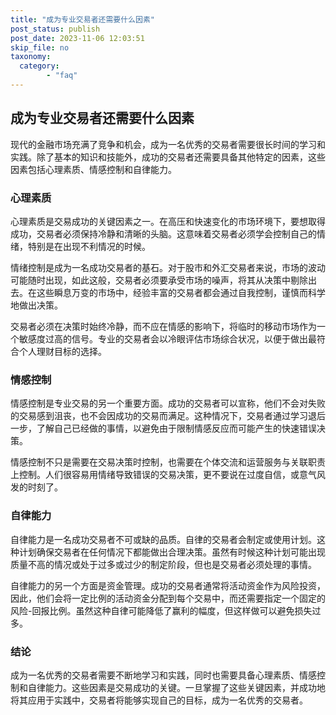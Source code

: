 ```yaml
---
title: "成为专业交易者还需要什么因素"
post_status: publish
post_date: 2023-11-06 12:03:51
skip_file: no
taxonomy:
  category:
        - "faq"
---
```


## 成为专业交易者还需要什么因素

现代的金融市场充满了竞争和机会，成为一名优秀的交易者需要很长时间的学习和实践。除了基本的知识和技能外，成功的交易者还需要具备其他特定的因素，这些因素包括心理素质、情感控制和自律能力。

### 心理素质

心理素质是交易成功的关键因素之一。在高压和快速变化的市场环境下，要想取得成功，交易者必须保持冷静和清晰的头脑。这意味着交易者必须学会控制自己的情绪，特别是在出现不利情况的时候。

情绪控制是成为一名成功交易者的基石。对于股市和外汇交易者来说，市场的波动可能随时出现，如此这般，交易者必须要承受市场的噪声，将其从决策中剔除出去。在这些瞬息万变的市场中，经验丰富的交易者都会通过自我控制，谨慎而科学地做出决策。

交易者必须在决策时始终冷静，而不应在情感的影响下，将临时的移动市场作为一个敏感度过高的信号。专业的交易者会以冷眼评估市场综合状况，以便于做出最符合个人理财目标的选择。

### 情感控制

情感控制是专业交易的另一个重要方面。成功的交易者可以宣称，他们不会对失败的交易感到沮丧，也不会因成功的交易而满足。这种情况下，交易者通过学习退后一步，了解自己已经做的事情，以避免由于限制情感反应而可能产生的快速错误决策。

情感控制不只是需要在交易决策时控制，也需要在个体交流和运营服务与关联职责上控制。人们很容易用情绪导致错误的交易决策，更不要说在过度自信，或意气风发的时刻了。

### 自律能力

自律能力是一名成功交易者不可或缺的品质。自律的交易者会制定或使用计划。这种计划确保交易者在任何情况下都能做出合理决策。虽然有时候这种计划可能出现质量不高的情况或处于过多或过少的制定阶段，但也是交易者必须处理的事情。

自律能力的另一个方面是资金管理。成功的交易者通常将活动资金作为风险投资，因此，他们会将一定比例的活动资金分配到每个交易中，而还需要指定一个固定的风险-回报比例。虽然这种自律可能降低了赢利的幅度，但这样做可以避免损失过多。

### 结论

成为一名优秀的交易者需要不断地学习和实践，同时也需要具备心理素质、情感控制和自律能力。这些因素是交易成功的关键。一旦掌握了这些关键因素，并成功地将其应用于实践中，交易者将能够实现自己的目标，成为一名优秀的交易者。
